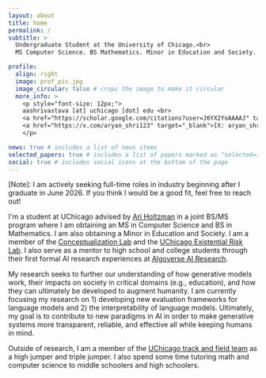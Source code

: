 ```yaml
---
layout: about
title: home
permalink: /
subtitle: >
  Undergraduate Student at the University of Chicago.<br>
  MS Computer Science. BS Mathematics. Minor in Education and Society.

profile:
  align: right
  image: prof_pic.jpg
  image_circular: false # crops the image to make it circular
  more_info: >
    <p style="font-size: 12px;">
    aashrivastava [at] uchicago [dot] edu <br>
    <a href="https://scholar.google.com/citations?user=J6YX2YoAAAAJ" target="_blank">[Google Scholar]</a> |
    <a href="https://x.com/aryan_shri123" target="_blank">[X: aryan_shri123]</a> 
    </p>

news: true # includes a list of news items
selected_papers: true # includes a list of papers marked as "selected={true}"
social: true # includes social icons at the bottom of the page
---
```

\[Note\]: I am actively seeking full-time roles in industry beginning after I graduate in June 2026. If you think I would be a good fit, feel free to reach out!

I'm a student at UChicago advised by [Ari Holtzman](https://ariholtzman.com/) in a joint BS/MS program where I am obtaining an MS in Computer Science and BS in Mathematics. I am also obtaining a Minor in Education and Society. I am a member of the [Conceptualization Lab](https://conceptualization.ai/) and the [UChicago Existential Risk Lab](https://xrisk.uchicago.edu/). I also serve as a mentor to high school and college students through their first formal AI research experiences at [Algoverse AI Research](https://algoverseairesearch.org/).

My research seeks to further our understanding of how generative models work, their impacts on society in critical domains (e.g., education), and how they can ultimately be developed to augment humanity. I am currently focusing my research on 1) developing new evaluation frameworks for language models and 2) the interpretability of language models. Ultimately, my goal is to contribute to new paradigms in AI in order to make generative systems more transparent, reliable, and effective all while keeping humans in mind.

Outside of research, I am a member of the [UChicago track and field team](https://athletics.uchicago.edu/sports/mens-track-and-field) as a high jumper and triple jumper. I also spend some time tutoring math and computer science to middle schoolers and high schoolers.
